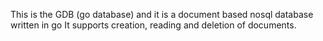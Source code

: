 This is the GDB (go database) and it is a document based nosql database written in go
It supports creation, reading and deletion of documents.